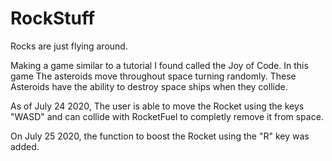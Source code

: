# RockStuff
Rocks are just flying around.

Making a game similar to a tutorial I found called the Joy of Code.
In this game The asteroids move throughout space turning randomly.
These Asteroids have the ability to destroy space ships when they collide.

As of July 24 2020,
The user is able to move the Rocket using the keys "WASD" and can collide with RocketFuel to completly remove it from space.

On July 25 2020,
the function to boost the Rocket using the "R" key was added.
